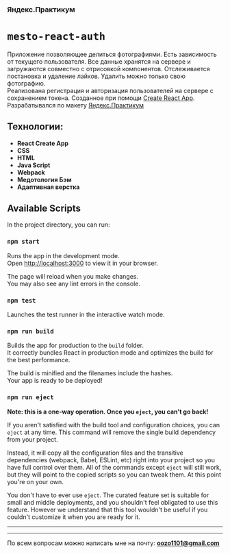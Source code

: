 ### Яндекс.Практикум
# `mesto-react-auth`
Приложение позволяющее делиться фотографиями. Есть зависимость от текущего пользователя. Все данные хранятся на сервере и загружаются совместно с отрисовкой компонентов. Отслеживается постановка и удаление лайков. Удалить можно только свою фотографию.   
Реализована регистрация и авторизация пользователей на сервере с сохранением токена.
Созданное при помощи [Create React App](https://github.com/facebook/create-react-app).  
Разрабатывался по макету [Яндекс.Практикум](https://practicum.yandex.ru/)

## Технологии:
+ **React Create App**
+ **CSS**
+ **HTML**
+ **Java Script**
+ **Webpack**
+ **Медотология Бэм**
+ **Адаптивная верстка**

## Available Scripts

In the project directory, you can run:

### `npm start`

Runs the app in the development mode.\
Open [http://localhost:3000](http://localhost:3000) to view it in your browser.

The page will reload when you make changes.\
You may also see any lint errors in the console.

### `npm test`

Launches the test runner in the interactive watch mode.

### `npm run build`

Builds the app for production to the `build` folder.\
It correctly bundles React in production mode and optimizes the build for the best performance.

The build is minified and the filenames include the hashes.\
Your app is ready to be deployed!

### `npm run eject`

**Note: this is a one-way operation. Once you `eject`, you can't go back!**

If you aren't satisfied with the build tool and configuration choices, you can `eject` at any time. This command will remove the single build dependency from your project.

Instead, it will copy all the configuration files and the transitive dependencies (webpack, Babel, ESLint, etc) right into your project so you have full control over them. All of the commands except `eject` will still work, but they will point to the copied scripts so you can tweak them. At this point you're on your own.

You don't have to ever use `eject`. The curated feature set is suitable for small and middle deployments, and you shouldn't feel obligated to use this feature. However we understand that this tool wouldn't be useful if you couldn't customize it when you are ready for it.

  ---

---

По всем вопросам можно написать мне на почту:
**<oozo1101@gmail.com>**

